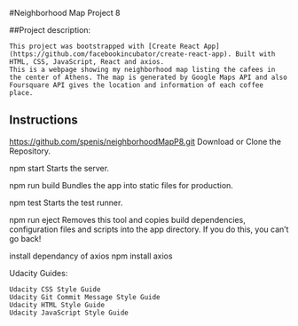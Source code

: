 #Neighborhood Map Project 8

##Project description:
    
    This project was bootstrapped with [Create React App](https://github.com/facebookincubator/create-react-app). Built with HTML, CSS, JavaScript, React and axios.
    This is a webpage showing my neighborhood map listing the cafees in the center of Athens. The map is generated by Google Maps API and also Foursquare API gives the location and information of each coffee place. 

## Instructions

  https://github.com/spenis/neighborhoodMapP8.git
    Download or Clone the Repository.
  
  npm start
    Starts the server.

  npm run build
    Bundles the app into static files for production.

  npm test
    Starts the test runner.

  npm run eject
    Removes this tool and copies build dependencies, configuration files
    and scripts into the app directory. If you do this, you can’t go back!

install dependancy of axios
  npm install axios


Udacity Guides:

    Udacity CSS Style Guide
    Udacity Git Commit Message Style Guide
    Udacity HTML Style Guide
    Udacity JavaScript Style Guide
